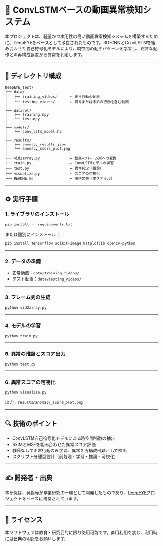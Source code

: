 # 🎥 ConvLSTMベースの動画異常検知システム

本プロジェクトは、軽量かつ実用性の高い動画異常検知システムを構築するために、DeepEYEをベースとして改良されたものです。3D-CNNとConvLSTMを組み合わせた自己符号化モデルにより、時空間の動きパターンを学習し、正常な動作との再構成誤差から異常を判定します。

---

## 📁 ディレクトリ構成

```
DeepEYE_test/
├── data/
│   ├── training_videos/      ← 正常行動の動画
│   └── testing_videos/       ← 異常または未知の行動を含む動画
│
├── dataset/                  
│   ├── training.npy
│   └── test.npy
│
├── models/
│   └── conv_lstm_model.h5
│
├── results/
│   ├── anomaly_results.json
│   └── anomaly_score_plot.png
│
├── vid2array.py              ← 動画→フレーム列への変換
├── train.py                  ← ConvLSTMモデルの学習
├── test.py                   ← 異常判定（推論）
├── visualize.py              ← スコアの可視化
└── README.md                 ← 説明文書（本ファイル）
```

---

## ⚙️ 実行手順

### 1. ライブラリのインストール

```bash
pip install -r requirements.txt
```

または個別にインストール：

```bash
pip install tensorflow scikit-image matplotlib opencv-python
```

---

### 2. データの準備

- 正常動画：`data/training_videos/`
- テスト動画：`data/testing_videos/`

---

### 3. フレーム列の生成

```bash
python vid2array.py
```

---

### 4. モデルの学習

```bash
python train.py
```

---

### 5. 異常の推論とスコア出力

```bash
python test.py
```

---

### 6. 異常スコアの可視化

```bash
python visualize.py
```

出力：`results/anomaly_score_plot.png`

---

## 🔍 技術のポイント

- ConvLSTM自己符号化モデルによる時空間特徴の抽出
- SSIMとMSEを組み合わせた異常スコア評価
- 教師なしで正常行動のみ学習、異常を再構成困難として検出
- スクリプト分離型設計（前処理・学習・推論・可視化）

---

## ✍️ 開発者・出典

本研究は、呉錦曄が卒業研究の一環として開発したものであり、[DeepEYE](https://github.com/MathGeniusMan/DeepEYE)プロジェクトをベースに構築されています。

---

## 📜 ライセンス

本ソフトウェアは教育・研究目的に限り使用可能です。商用利用を禁じ、利用時には出典の明記をお願いします。
